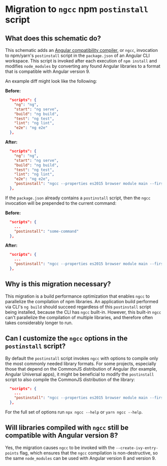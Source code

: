 # Migration to `ngcc` npm `postinstall` script

## What does this schematic do?

This schematic adds an [Angular compatibility compiler](guide/ngcc), or `ngcc`, invocation to npm/yarn's `postinstall` script in the `package.json` of an Angular CLI workspace.
This script is invoked after each execution of `npm install` and modifies `node_modules` by converting any found Angular libraries to a format that is compatible with Angular version 9.

An example diff might look like the following:

**Before:**

```json
  "scripts": {
    "ng": "ng",
    "start": "ng serve",
    "build": "ng build",
    "test": "ng test",
    "lint": "ng lint",
    "e2e": "ng e2e"
  },
```

**After:**

```json
  "scripts": {
    "ng": "ng",
    "start": "ng serve",
    "build": "ng build",
    "test": "ng test",
    "lint": "ng lint",
    "e2e": "ng e2e",
    "postinstall": "ngcc --properties es2015 browser module main --first-only --create-ivy-entry-points"
  },
```

If the `package.json` already contains a `postinstall` script, then the `ngcc` invocation will be prepended to the current command:

**Before:**
```json
  "scripts": {
    ...
    "postinstall": "some-command"
  },
```

**After:**
```json
  "scripts": {
    ...
    "postinstall": "ngcc --properties es2015 browser module main --first-only --create-ivy-entry-points && some-command"
  },
```


## Why is this migration necessary?

This migration is a build performance optimization that enables `ngcc` to parallelize the compilation of npm libraries.
An application build performed via CLI's `ng build` should succeed regardless of this `postinstall` script being installed, because the CLI has `ngcc` built-in.
However, this built-in `ngcc` can't parallelize the compilation of multiple libraries, and therefore often takes considerably longer to run.


## Can I customize the `ngcc` options in the `postinstall` script?

By default the `postinstall` script invokes `ngcc` with options to compile only the most commonly needed library formats.
For some projects, especially those that depend on the CommonJS distribution of Angular (for example, Angular Universal apps), it might be beneficial to modify the `postinstall` script to also compile the CommonJS distribution of the library:

```json
  "scripts": {
    ...
    "postinstall": "ngcc --properties es2015 browser module main --first-only --create-ivy-entry-points && ngcc --properties main --create-ivy-entry-points"
  },
```

For the full set of options run `npx ngcc --help` or `yarn ngcc --help`.

## Will libraries compiled with `ngcc` still be compatible with Angular version 8?

Yes, the migration causes `ngcc` to be invoked with the `--create-ivy-entry-points` flag, which ensures that the `ngcc` compilation is non-destructive, so the same `node_modules` can be used with Angular version 8 and version 9.
